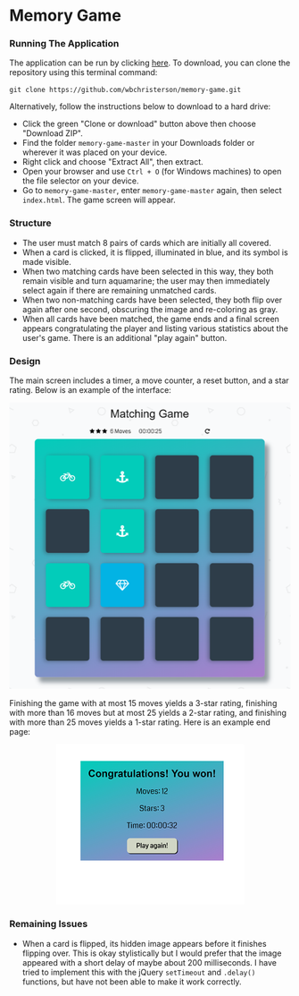 # Memory Game

### Running The Application

The application can be run by clicking [here](https://wbchristerson.github.io/memory-game/). To download, you can clone the repository using this terminal command:
```
git clone https://github.com/wbchristerson/memory-game.git
```

Alternatively, follow the instructions below to download to a hard drive:
* Click the green "Clone or download" button above then choose "Download ZIP".
* Find the folder `memory-game-master` in your Downloads folder or wherever it was placed on your device.
* Right click and choose "Extract All", then extract.
* Open your browser and use `Ctrl + O` (for Windows machines) to open the file selector on your device.
* Go to `memory-game-master`, enter `memory-game-master` again, then select `index.html`. The game screen will appear.

### Structure
* The user must match 8 pairs of cards which are initially all covered.
* When a card is clicked, it is flipped, illuminated in blue, and its symbol is made visible.
* When two matching cards have been selected in this way, they both remain visible and turn aquamarine; the user may then immediately select again if there are remaining unmatched cards.
* When two non-matching cards have been selected, they both flip over again after one
second, obscuring the image and re-coloring as gray.
* When all cards have been matched, the game ends and a final screen appears congratulating the player and listing various statistics about the user's game. There is an additional "play again" button.

### Design
The main screen includes a timer, a move counter, a reset button, and a star rating. Below is an example of the interface:

<p align="center">
  <img src="img/game-page.png" alt="Memory Game Sample Page">
</p>

Finishing the game with at most 15 moves yields a 3-star rating, finishing with more than 16 moves but at most 25 yields a 2-star rating, and finishing with more than 25 moves yields a 1-star rating. Here is an example end page:

<p align="center">
  <img src="img/end-page.png" alt="End Page Sample">
</p>

### Remaining Issues
* When a card is flipped, its hidden image appears before it finishes flipping over. This is okay stylistically but I would prefer that the image appeared with a short delay of maybe about 200 milliseconds. I have tried to implement this with the jQuery `setTimeout` and `.delay()` functions, but have not been able to make it work correctly.
